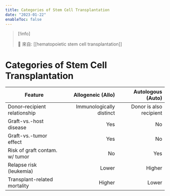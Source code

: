 ```yaml
---
title: Categories of Stem Cell Transplantation
date: "2023-01-22"
enableToc: false
---
```


> [!info]
>
> 🌱 來自: [[hematopoietic stem cell transplantation]]


# Categories of Stem Cell Transplantation

| Feature                      | Allogeneic (Allo) | Autologous (Auto) |
|------------------------------|------------------:|-----------------:|
| Donor–recipient relationship| Immunologically distinct | Donor is also recipient |
| Graft-vs.-host disease      |                Yes |                  No |
| Graft-vs.-tumor effect      |                Yes |                  No |
| Risk of graft contam. w/ tumor |              No |                 Yes |
| Relapse risk (leukemia)     |              Lower |               Higher |
| Transplant-related mortality|             Higher |               Lower |
